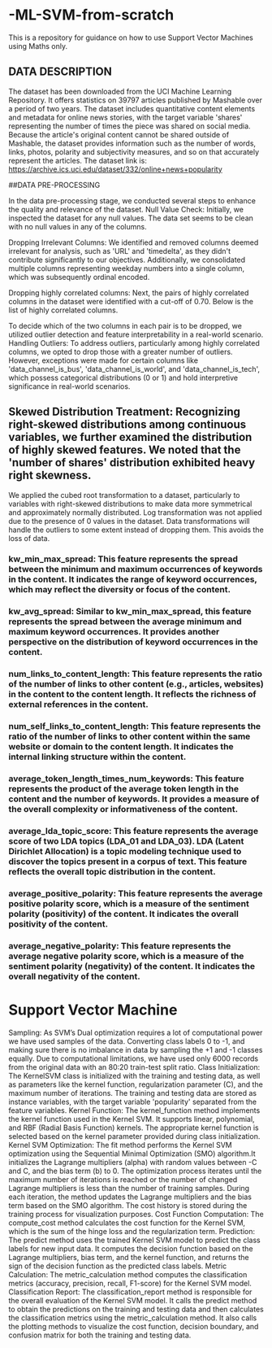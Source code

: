 # -ML-SVM-from-scratch
This is a repository for guidance on how to use Support Vector Machines using Maths only.
## DATA DESCRIPTION
The dataset has been downloaded from the UCI Machine Learning Repository. It offers statistics on 39797 articles published by Mashable over a period of two years. The dataset includes quantitative content elements and metadata for online news stories, with the target variable 'shares' representing the number of times the piece was shared on social media. Because the article's original content cannot be shared outside of Mashable, the dataset provides information such as the number of words, links, photos, polarity and subjectivity measures, and so on that accurately represent the articles.
The dataset link is: https://archive.ics.uci.edu/dataset/332/online+news+popularity

##DATA PRE-PROCESSING 

In the data pre-processing stage, we conducted several steps to enhance the quality and relevance of the dataset.
Null Value Check: Initially, we inspected the dataset for any null values. The data set seems to be clean with no null values in any of the columns.

Dropping Irrelevant Columns: We identified and removed columns deemed irrelevant for analysis, such as 'URL' and 'timedelta', as they didn't contribute significantly to our objectives. Additionally, we consolidated multiple columns representing weekday numbers into a single column, which was subsequently ordinal encoded.

Dropping highly correlated columns: Next, the pairs of highly correlated columns in the dataset were identified with a cut-off of 0.70. Below is the list of highly correlated columns.


To decide which of the two columns in each pair is to be dropped, we utilized outlier detection and feature interpretability in a real-world scenario.
Handling Outliers: To address outliers, particularly among highly correlated columns, we opted to drop those with a greater number of outliers. However, exceptions were made for certain columns like 'data_channel_is_bus', 'data_channel_is_world', and 'data_channel_is_tech', which possess categorical distributions (0 or 1) and hold interpretive significance in real-world scenarios.

## Skewed Distribution Treatment: Recognizing right-skewed distributions among continuous variables, we further examined the distribution of highly skewed features. We noted that the 'number of shares' distribution exhibited heavy right skewness. 
We applied the cubed root transformation to a dataset, particularly to variables with right-skewed distributions to make data more symmetrical and approximately normally distributed. Log transformation was not applied due to the presence of 0 values in the dataset. Data transformations will handle the outliers to some extent instead of dropping them.  This avoids the loss of data.
### kw_min_max_spread: This feature represents the spread between the minimum and maximum occurrences of keywords in the content. It indicates the range of keyword occurrences, which may reflect the diversity or focus of the content. 
### kw_avg_spread: Similar to kw_min_max_spread, this feature represents the spread between the average minimum and maximum keyword occurrences. It provides another perspective on the distribution of keyword occurrences in the content. 
### num_links_to_content_length: This feature represents the ratio of the number of links to other content (e.g., articles, websites) in the content to the content length. It reflects the richness of external references in the content. 
### num_self_links_to_content_length: This feature represents the ratio of the number of links to other content within the same website or domain to the content length. It indicates the internal linking structure within the content. 
### average_token_length_times_num_keywords: This feature represents the product of the average token length in the content and the number of keywords. It provides a measure of the overall complexity or informativeness of the content.
### average_lda_topic_score: This feature represents the average score of two LDA topics (LDA_01 and LDA_03). LDA (Latent Dirichlet Allocation) is a topic modeling technique used to discover the topics present in a corpus of text. This feature reflects the overall topic distribution in the content. 
### average_positive_polarity: This feature represents the average positive polarity score, which is a measure of the sentiment polarity (positivity) of the content. It indicates the overall positivity of the content. 
### average_negative_polarity: This feature represents the average negative polarity score, which is a measure of the sentiment polarity (negativity) of the content. It indicates the overall negativity of the content.

# Support Vector Machine 


Sampling: As SVM’s Dual optimization requires a lot of computational power we have used samples of the data. Converting class labels 0 to -1, and making sure there is no imbalance in data by sampling the +1 and -1 classes equally. Due to computational limitations, we have used only 6000 records from the original data with an 80:20 train-test split ratio.
Class Initialization: The KernelSVM class is initialized with the training and testing data, as well as parameters like the kernel function, regularization parameter (C), and the maximum number of iterations.
The training and testing data are stored as instance variables, with the target variable 'popularity' separated from the feature variables.
Kernel Function: The kernel_function method implements the kernel function used in the Kernel SVM. It supports linear, polynomial, and RBF (Radial Basis Function) kernels.
The appropriate kernel function is selected based on the kernel parameter provided during class initialization.
Kernel SVM Optimization: The fit method performs the Kernel SVM optimization using the Sequential Minimal Optimization (SMO) algorithm.It initializes the Lagrange multipliers (alpha) with random values between -C and C, and the bias term (b) to 0. The optimization process iterates until the maximum number of iterations is reached or the number of changed Lagrange multipliers is less than the number of training samples.
During each iteration, the method updates the Lagrange multipliers and the bias term based on the SMO algorithm.
The cost history is stored during the training process for visualization purposes.
Cost Function Computation: The compute_cost method calculates the cost function for the Kernel SVM, which is the sum of the hinge loss and the regularization term.
Prediction: The predict method uses the trained Kernel SVM model to predict the class labels for new input data.
It computes the decision function based on the Lagrange multipliers, bias term, and the kernel function, and returns the sign of the decision function as the predicted class labels.
Metric Calculation: The metric_calculation method computes the classification metrics (accuracy, precision, recall, F1-score) for the Kernel SVM model.
Classification Report: The classification_report method is responsible for the overall evaluation of the Kernel SVM model. It calls the predict method to obtain the predictions on the training and testing data and then calculates the classification metrics using the metric_calculation method.
It also calls the plotting methods to visualize the cost function, decision boundary, and confusion matrix for both the training and testing data.


